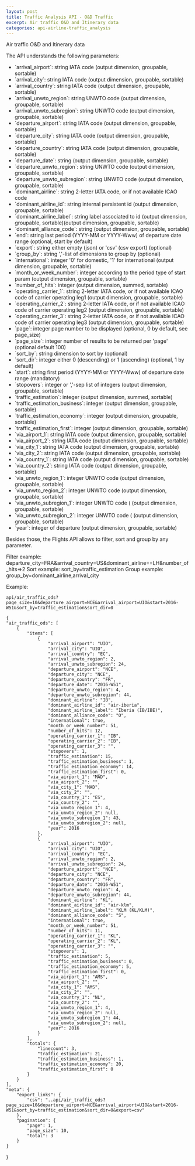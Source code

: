 ```yaml
---
layout: post
title: Traffic Analysis API - O&D Traffic
excerpt: Air traffic O&D and Itinerary data
categories: api-airline-traffic_analysis
---
```


Air traffic O&D and Itinerary data

The API understands the following parameters:
<ul>
<li>`arrival_airport`: string IATA code (output dimension, groupable, sortable)</li>
<li>`arrival_city`: string IATA code (output dimension, groupable, sortable)</li>
<li>`arrival_country`: string IATA code (output dimension, groupable, sortable)</li>
<li>`arrival_unwto_region`: string UNWTO code (output dimension, groupable, sortable)</li>
<li>`arrival_unwto_subregion`: string UNWTO code (output dimension, groupable, sortable)</li>
<li>`departure_airport`: string IATA code (output dimension, groupable, sortable)</li>
<li>`departure_city`: string IATA code (output dimension, groupable, sortable)</li>
<li>`departure_country`: string IATA code (output dimension, groupable, sortable)</li>
<li>`departure_date`: string (output dimension, groupable, sortable)</li>
<li>`departure_unwto_region`: string UNWTO code (output dimension, groupable, sortable)</li>
<li>`departure_unwto_subregion`: string UNWTO code (output dimension, groupable, sortable)</li>
<li>`dominant_airline`: string 2-letter IATA code, or if not available ICAO code</li>
<li>`dominant_airline_id`: string internal persistent id (output dimension, groupable, sortable)</li>
<li>`dominant_airline_label`: string label associated to id (output dimension, groupable, sortable)(output dimension, groupable, sortable)</li>
<li>`dominant_alliance_code`: string (output dimension, groupable, sortable)</li>
<li>`end`: string last period (YYYY-MM or YYYY-Www) of departure date range (optional, start by default)</li>
<li>`export`: string either empty (json) or 'csv' (csv export) (optional)</li>
<li>`group_by`: string ','-list of dimensions to group by (optional)</li>
<li>`international`: integer '0' for domestic, '1' for international (output dimension, groupable, sortable)</li>
<li>`month_or_week_number`: integer according to the period type of start param (output dimension, groupable, sortable)</li>
<li>`number_of_hits`: integer (output dimension, summed, sortable)</li>
<li>`operating_carrier_1`: string 2-letter IATA code, or if not available ICAO code of carrier operating leg1 (output dimension, groupable, sortable)</li>
<li>`operating_carrier_2`: string 2-letter IATA code, or if not available ICAO code of carrier operating leg2 (output dimension, groupable, sortable)</li>
<li>`operating_carrier_3`: string 2-letter IATA code, or if not available ICAO code of carrier operating leg3 (output dimension, groupable, sortable)</li>
<li>`page`: integer page number to be displayed (optional, 0 by default, see page_size)</li>
<li>`page_size`: integer number of results to be returned per 'page' (optional default 100)</li>
<li>`sort_by`: string dimension to sort by (optional)</li>
<li>`sort_dir`: integer either 0 (descending) or 1 (ascending) (optional, 1 by default)</li>
<li>`start`: string first period (YYYY-MM or YYYY-Www) of departure date range (mandatory)</li>
<li>`stopovers`: integer or ','-sep list of integers (output dimension, groupable, sortable)</li>
<li>`traffic_estimation`: integer (output dimension, summed, sortable)</li>
<li>`traffic_estimation_business`: integer (output dimension, groupable, sortable)</li>
<li>`traffic_estimation_economy`: integer (output dimension, groupable, sortable)</li>
<li>`traffic_estimation_first`: integer (output dimension, groupable, sortable)</li>
<li>`via_airport_1`: string IATA code (output dimension, groupable, sortable)</li>
<li>`via_airport_2`: string IATA code (output dimension, groupable, sortable)</li>
<li>`via_city_1`: string IATA code (output dimension, groupable, sortable)</li>
<li>`via_city_2`: string IATA code (output dimension, groupable, sortable)</li>
<li>`via_country_1`: string IATA code (output dimension, groupable, sortable)</li>
<li>`via_country_2`: string IATA code (output dimension, groupable, sortable)</li>
<li>`via_unwto_region_1`: integer UNWTO code (output dimension, groupable, sortable)</li>
<li>`via_unwto_region_2`: integer UNWTO code (output dimension, groupable, sortable)</li>
<li>`via_unwto_subregion_1`: integer UNWTO code ( (output dimension, groupable, sortable)</li>
<li>`via_unwto_subregion_2`: integer UNWTO code ( (output dimension, groupable, sortable)</li>
<li>`year`: integer of departure (output dimension, groupable, sortable)</li>
</ul>

Besides those, the Flights API allows to filter, sort and group by any parameter.

Filter example: departure_city=FRA&arrival_country=US&dominant_airline==LH&number_of_hits=>2
Sort example: sort_by=traffic_estimation
Group example: group_by=dominant_airline,arrival_city

Example:

    api/air_traffic_ods?page_size=10&departure_airport=NCE&arrival_airport=UIO&start=2016-W51&sort_by=traffic_estimation&sort_dir=0

    {
    "air_traffic_ods": [
        {
            "items": [
                {
                    "arrival_airport": "UIO", 
                    "arrival_city": "UIO", 
                    "arrival_country": "EC", 
                    "arrival_unwto_region": 2, 
                    "arrival_unwto_subregion": 24, 
                    "departure_airport": "NCE", 
                    "departure_city": "NCE", 
                    "departure_country": "FR", 
                    "departure_date": "2016-W51", 
                    "departure_unwto_region": 4, 
                    "departure_unwto_subregion": 44, 
                    "dominant_airline": "IB", 
                    "dominant_airline_id": "air-iberia", 
                    "dominant_airline_label": "Iberia (IB/IBE)", 
                    "dominant_alliance_code": "O", 
                    "international": true, 
                    "month_or_week_number": 51, 
                    "number_of_hits": 12, 
                    "operating_carrier_1": "IB", 
                    "operating_carrier_2": "IB", 
                    "operating_carrier_3": "", 
                    "stopovers": 1, 
                    "traffic_estimation": 15, 
                    "traffic_estimation_business": 1, 
                    "traffic_estimation_economy": 14, 
                    "traffic_estimation_first": 0, 
                    "via_airport_1": "MAD", 
                    "via_airport_2": "", 
                    "via_city_1": "MAD", 
                    "via_city_2": "", 
                    "via_country_1": "ES", 
                    "via_country_2": "", 
                    "via_unwto_region_1": 4, 
                    "via_unwto_region_2": null, 
                    "via_unwto_subregion_1": 43, 
                    "via_unwto_subregion_2": null, 
                    "year": 2016
                }, 
                {
                    "arrival_airport": "UIO", 
                    "arrival_city": "UIO", 
                    "arrival_country": "EC", 
                    "arrival_unwto_region": 2, 
                    "arrival_unwto_subregion": 24, 
                    "departure_airport": "NCE", 
                    "departure_city": "NCE", 
                    "departure_country": "FR", 
                    "departure_date": "2016-W51", 
                    "departure_unwto_region": 4, 
                    "departure_unwto_subregion": 44, 
                    "dominant_airline": "KL", 
                    "dominant_airline_id": "air-klm", 
                    "dominant_airline_label": "KLM (KL/KLM)", 
                    "dominant_alliance_code": "S", 
                    "international": true, 
                    "month_or_week_number": 51, 
                    "number_of_hits": 11, 
                    "operating_carrier_1": "KL", 
                    "operating_carrier_2": "KL", 
                    "operating_carrier_3": "", 
                    "stopovers": 1, 
                    "traffic_estimation": 5, 
                    "traffic_estimation_business": 0, 
                    "traffic_estimation_economy": 5, 
                    "traffic_estimation_first": 0, 
                    "via_airport_1": "AMS", 
                    "via_airport_2": "", 
                    "via_city_1": "AMS", 
                    "via_city_2": "", 
                    "via_country_1": "NL", 
                    "via_country_2": "", 
                    "via_unwto_region_1": 4, 
                    "via_unwto_region_2": null, 
                    "via_unwto_subregion_1": 44, 
                    "via_unwto_subregion_2": null, 
                    "year": 2016
                }
            ], 
            "totals": {
                "linecount": 3, 
                "traffic_estimation": 21, 
                "traffic_estimation_business": 1, 
                "traffic_estimation_economy": 20, 
                "traffic_estimation_first": 0
            }
        }
    ], 
    "meta": {
        "export_links": {
            "csv": "..api/air_traffic_ods?page_size=10&departure_airport=NCE&arrival_airport=UIO&start=2016-W51&sort_by=traffic_estimation&sort_dir=0&export=csv"
        }, 
        "pagination": {
            "page": 1, 
            "page_size": 10, 
            "total": 3
        }
    }
}

